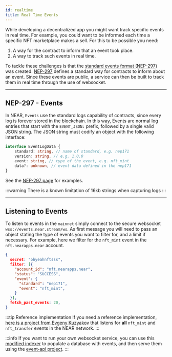 ```yaml
---
id: realtime
title: Real Time Events
---
```


While developing a decentralized app you might want track specific events in real time. For example, you could want
to be informed each time a specific NFT marketplace makes a sell. For this to be possible you need:

1. A way for the contract to inform that an event took place.
2. A way to track such events in real time.

To tackle these challenges is that the [standard events format (NEP-297)](https://nomicon.io/Standards/EventsFormat) was created.
[NEP-297](https://nomicon.io/Standards/EventsFormat) defines a standard way for contracts to inform about an event. Since these
events are public, a service can then be built to track them in real time through the use of websocket.

---

## NEP-297 - Events
In NEAR, `Events` use the standard logs capability of contracts, since every log is forever stored in the blockchain. In this way,
Events are normal log entries that start with the `EVENT_JSON:` prefix, followed by a single valid JSON string. The JSON string
must codify an object with the following interface:

```ts
interface EventLogData {
    standard: string, // name of standard, e.g. nep171
    version: string, // e.g. 1.0.0
    event: string, // type of the event, e.g. nft_mint
    data?: unknown, // event data defined in the nep171
}
```

See the [NEP-297 page](https://nomicon.io/Standards/EventsFormat) for examples.

:::warning
There is a known limitation of 16kb strings when capturing logs
:::

---

## Listening to Events
To listen to events in the `mainnet` simply connect to the secure websocket `wss://events.near.stream/ws`. As first message you will need to pass an
object stating the type of events you want to filter for, and a limit if necessary. For example, here we filter for the `nft_mint` event in the
`nft.nearapps.near` account.

```json
{
  secret: "ohyeahnftsss",
  filter: [{
    "account_id": "nft.nearapps.near",
    "status": "SUCCESS",
    "event": {
      "standard": "nep171",
      "event": "nft_mint",
    }
  }],
  fetch_past_events: 20,
}
```

:::tip Reference implementation
If you need a reference implementation, [here is a project from Evgeny Kuzyakov](https://github.com/evgenykuzyakov/nft-mints)
that listens for **all** `nft_mint` and `nft_transfer` events in the NEAR network.
:::

:::info
If you want to run your own websocket service, you can use this [modified indexer](https://github.com/evgenykuzyakov/indexer-tutorials/tree/master/example-indexer) to
populate a database with events, and then serve them using the [event-api project](https://github.com/evgenykuzyakov/event-api). 
:::
